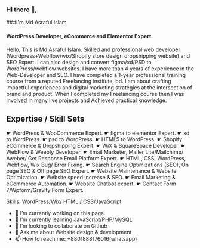 

### Hi there 👋, 
###I'm Md Asraful Islam
#### WordPress Developer, eCommerce and Elementor Expert.

Hello,
 This is Md Asraful Islam. Skilled and professional web developer (Wordpress+Webflow/wix/Shopify store design dropshipping website) and SEO Expert. I can also design and convert figma/xd/PSD to WordPress/webflow websites. I have more than 4 years of experience in the Web-Developer and SEO. I have completed a 1-year professional training course from a reputed Freelancing institute, bd. I am about crafting impactful experiences and digital marketing strategies at the intersection of brand and product. When I completed my Freelancing course then I was involved in many live projects and Achieved practical knowledge. 


Expertise / Skill Sets 
---------------------
 ☛ WordPress & WooCommerce Expert.
 ☛ figma to elementor Expert.
 ☛ xd to WordPress.
 ☛ psd to WordPress.
 ☛ HTML5 to WordPress.
 ☛ Shopify eCommerce & Dropshipping Expert.
 ☛ WiX & SquareSpace Developer.
 ☛ WebFlow & Weebly Developer.
 ☛ Email Marketer, Mailer Lite/Mailchimp/ Aweber/ Get Response Email Platform Expert.
 ☛ HTML, CSS, WordPress, Webflow, Wix Bug/ Error Fixing.
 ☛ Search Engine Optimizations (SEO), On page SEO & Off page SEO Expert. 
 ☛ Website Maintenance & Website Optimization.
 ☛ Website speed increase & SEO.
 ☛ Email Marketing & eCommerce Automation. 
 ☛ Website Chatbot expert.
 ☛ Contact Form 7/Wpform/Gravity Form Expert.

Skills: WordPress/Wix/ HTML / CSS/JavaScript

- 🔭 I’m currently working on this page. 
- 🌱 I’m currently learning JavaScript/PHP/MySQL 
- 👯 I’m looking to collaborate on Github 
- 💬 Ask me about Website design & development 
- 📫 How to reach me: +8801888176016(whatsapp) 
